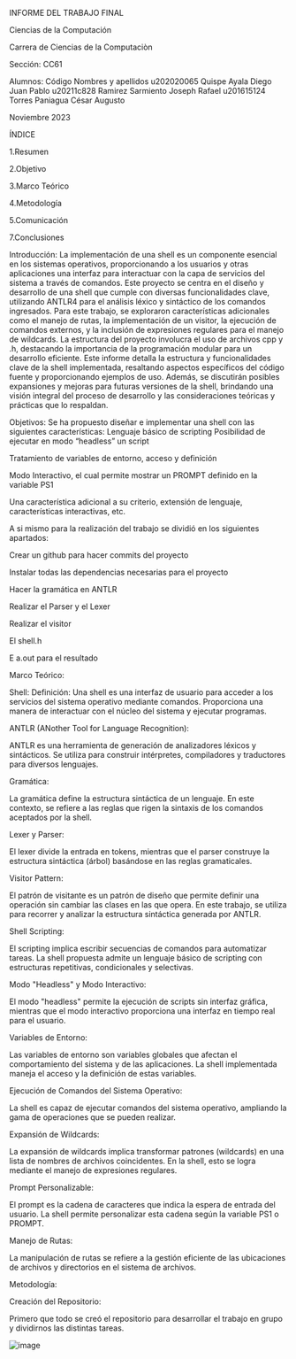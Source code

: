 INFORME DEL TRABAJO FINAL

Ciencias de la Computación 

Carrera de Ciencias de la Computaciòn

Sección: CC61




Alumnos:
Código
Nombres y apellidos
u202020065
Quispe Ayala Diego Juan Pablo
u20211c828
Ramirez Sarmiento Joseph Rafael
u201615124
Torres Paniagua César Augusto




Noviembre 2023


ÍNDICE


1.Resumen

2.Objetivo

3.Marco Teórico 

4.Metodología

5.Comunicación

7.Conclusiones



Introducción:
La implementación de una shell es un componente esencial en los sistemas operativos, proporcionando a los usuarios y otras aplicaciones una interfaz para interactuar con la capa de servicios del sistema a través de comandos. Este proyecto se centra en el diseño y desarrollo de una shell que cumple con diversas funcionalidades clave, utilizando ANTLR4 para el análisis léxico y sintáctico de los comandos ingresados.
Para este trabajo, se exploraron características adicionales como el manejo de rutas, la implementación de un visitor, la ejecución de comandos externos, y la inclusión de expresiones regulares para el manejo de wildcards. La estructura del proyecto involucra el uso de archivos cpp y .h, destacando la importancia de la programación modular para un desarrollo eficiente.
Este informe detalla la estructura y funcionalidades clave de la shell implementada, resaltando aspectos específicos del código fuente y proporcionando ejemplos de uso. Además, se discutirán posibles expansiones y mejoras para futuras versiones de la shell, brindando una visión integral del proceso de desarrollo y las consideraciones teóricas y prácticas que lo respaldan.
 
Objetivos:
Se ha propuesto diseñar e implementar una shell con las siguientes características:
Lenguaje básico de scripting
Posibilidad de ejecutar en modo “headless” un script 

Tratamiento de variables de entorno, acceso y definición

Modo Interactivo, el cual permite mostrar un PROMPT definido en la variable PS1

Una característica adicional a su criterio, extensión de lenguaje, características interactivas, etc.

A si mismo para la realización  del trabajo se dividió en los siguientes apartados:

Crear un github para hacer commits del proyecto

Instalar todas las dependencias necesarias para el proyecto 

Hacer la gramática en ANTLR

Realizar el Parser y el Lexer

Realizar el visitor 

El shell.h

E a.out para el resultado

Marco Teórico:

Shell:
Definición: Una shell es una interfaz de usuario para acceder a los servicios del sistema operativo mediante comandos. Proporciona una manera de interactuar con el núcleo del sistema y ejecutar programas.

ANTLR (ANother Tool for Language Recognition):

ANTLR es una herramienta de generación de analizadores léxicos y sintácticos. Se utiliza para construir intérpretes, compiladores y traductores para diversos lenguajes.

Gramática:

La gramática define la estructura sintáctica de un lenguaje. En este contexto, se refiere a las reglas que rigen la sintaxis de los comandos aceptados por la shell.

Lexer y Parser:

El lexer divide la entrada en tokens, mientras que el parser construye la estructura sintáctica (árbol) basándose en las reglas gramaticales.

Visitor Pattern:

El patrón de visitante es un patrón de diseño que permite definir una operación sin cambiar las clases en las que opera. En este trabajo, se utiliza para recorrer y analizar la estructura sintáctica generada por ANTLR.

Shell Scripting:

El scripting implica escribir secuencias de comandos para automatizar tareas. La shell propuesta admite un lenguaje básico de scripting con estructuras repetitivas, condicionales y selectivas.

Modo "Headless" y Modo Interactivo:

El modo "headless" permite la ejecución de scripts sin interfaz gráfica, mientras que el modo interactivo proporciona una interfaz en tiempo real para el usuario.

Variables de Entorno:

Las variables de entorno son variables globales que afectan el comportamiento del sistema y de las aplicaciones. La shell implementada maneja el acceso y la definición de estas variables.

Ejecución de Comandos del Sistema Operativo:

La shell es capaz de ejecutar comandos del sistema operativo, ampliando la gama de operaciones que se pueden realizar.

Expansión de Wildcards:

La expansión de wildcards implica transformar patrones (wildcards) en una lista de nombres de archivos coincidentes. En la shell, esto se logra mediante el manejo de expresiones regulares.

Prompt Personalizable:

El prompt es la cadena de caracteres que indica la espera de entrada del usuario. La shell permite personalizar esta cadena según la variable PS1 o PROMPT.

Manejo de Rutas:

La manipulación de rutas se refiere a la gestión eficiente de las ubicaciones de archivos y directorios en el sistema de archivos.

Metodología:

Creación del Repositorio:

Primero que todo se creó el repositorio para desarrollar el trabajo en grupo y dividirnos las distintas tareas.

![image](https://github.com/CATorresP/TeoriaCompiladores-TF/assets/81259737/60973c8c-4e81-4802-8904-c42aa288e68f)



